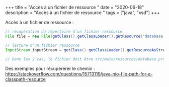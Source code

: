 +++
title = "Accès à un fichier de ressource "
date = "2020-06-18"
description = "Accès à un fichier de ressource "
tags = ["java", "xsd"]
+++

Accès à un fichier de ressource :

```Java
// récupération du répertoire d'un fichier ressource
File file = new File(getClass().getClassLoader().getResource("database.properties").getFile());

// lecture d'un fichier ressource
InputStream inputStream = getClass().getClassLoader().getResourceAsStream("database.properties");

// Dans les 2 cas, le fichier doit être src/main/resources/database.properties
```

Des exemples pour récupérérer le chemin :
https://stackoverflow.com/questions/15713119/java-nio-file-path-for-a-classpath-resource
